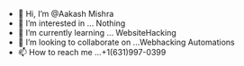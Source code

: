 - 👋 Hi, I’m @Aakash Mishra
- 👀 I’m interested in ... Nothing
- 🌱 I’m currently learning ... WebsiteHacking
- 💞️ I’m looking to collaborate on ...Webhacking Automations
- 📫 How to reach me ...+1(631)997-0399

<!---
akash7438/akash7438 is a ✨ special ✨ repository because its `README.md` (this file) appears on your GitHub profile.
You can click the Preview link to take a look at your changes.
--->
